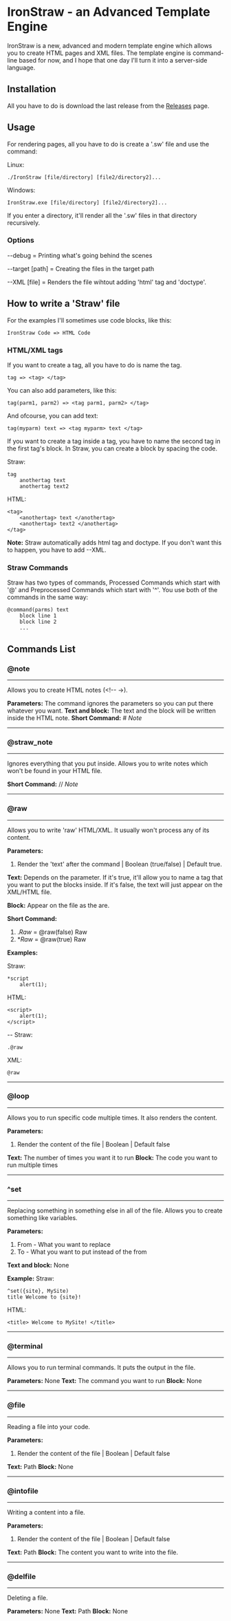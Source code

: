 # IronStraw - an Advanced Template Engine
IronStraw is a new, advanced and modern template engine which allows you to create HTML pages and XML files.
The template engine is command-line based for now, and I hope that one day I'll turn it into a server-side language.

## Installation
All you have to do is download the last release from the [Releases](https://github.com/BenTimor/IronStraw/releases) page.

## Usage
For rendering pages, all you have to do is create a '.sw' file and use the command:

Linux:

    ./IronStraw [file/directory] [file2/directory2]...
Windows:

    IronStraw.exe [file/directory] [file2/directory2]...
If you enter a directory, it'll render all the '.sw' files in that directory recursively.

### Options
--debug = Printing what's going behind the scenes

--target [path] = Creating the files in the target path

--XML [file] = Renders the file wihtout adding 'html' tag and 'doctype'.

## How to write a 'Straw' file
For the examples I'll sometimes use code blocks, like this:

    IronStraw Code => HTML Code

### HTML/XML tags
If you want to create a tag, all you have to do is name the tag.

    tag => <tag> </tag>
You can also add parameters, like this:

    tag(parm1, parm2) => <tag parm1, parm2> </tag>
And ofcourse, you can add text:

    tag(myparm) text => <tag myparm> text </tag>
If you want to create a tag inside a tag, you have to name the second tag in the first tag's block. In Straw, you can create a block by spacing the code.

Straw:

    tag
	    anothertag text
	    anothertag text2
HTML:

    <tag>
	    <anothertag> text </anothertag>
	    <anothertag> text2 </anothertag>
	</tag>

**Note:** Straw automatically adds html tag and doctype. If you don't want this to happen, you have to add --XML.

### Straw Commands
Straw has two types of commands, Processed Commands which start with '@' and Preprocessed Commands which start with '^'.
You use both of the commands in the same way:

    @command(parms) text
	    block line 1
		block line 2
		...

## Commands List

### @note

---
Allows you to create HTML notes (<!-- ->).

**Parameters:** The command ignores the parameters so you can put there whatever you want.
**Text and block:** The text and the block will be written inside the HTML note.
**Short Command:** # *Note*

---
### @straw_note

---
Ignores everything that you put inside. Allows you to write notes which won't be found in your HTML file.

**Short Command:** // *Note*

---
### @raw

---
Allows you to write 'raw' HTML/XML. It usually won't process any of its content.

**Parameters:** 
1. Render the 'text' after the command | Boolean (true/false) | Default true.

**Text:** Depends on the parameter. If it's true, it'll allow you to name a tag that you want to put the blocks inside. If it's false, the text will just appear on the XML/HTML file.

**Block:** Appear on the file as the are.

**Short Command:**
1. .*Raw* = @raw(false) Raw
2. **Raw* = @raw(true) Raw

**Examples:**

Straw:

    *script
	    alert(1);

HTML:

    <script>
	    alert(1);
	</script>
--
Straw:

    .@raw
XML:

    @raw

---
### @loop

---
Allows you to run specific code multiple times. It also renders the content.

**Parameters:**

1. Render the content of the file | Boolean | Default false

**Text:** The number of times you want it to run
**Block:** The code you want to run multiple times

---
### ^set

---
Replacing something in something else in all of the file. Allows you to create something like variables.

**Parameters:**

1. From - What you want to replace
2. To - What you want to put instead of the from

**Text and block:** None

**Example:**
Straw:

    ^set({site}, MySite)
    title Welcome to {site}!
HTML:

    <title> Welcome to MySite! </title>

---
### @terminal

---

Allows you to run terminal commands. It puts the output in the file.

**Parameters:** None
**Text:** The command you want to run
**Block:** None

---
### @file

---
Reading a file into your code.

**Parameters:**

1. Render the content of the file | Boolean | Default false

**Text:** Path
**Block:** None

---
### @intofile

---
Writing a content into a file.

**Parameters:**

1. Render the content of the file | Boolean | Default false

**Text:** Path
**Block:** The content you want to write into the file.

---
### @delfile

---
Deleting a file.

**Parameters:** None
**Text:** Path
**Block:** None